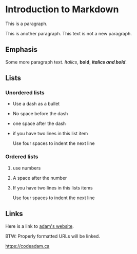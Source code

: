 # Introduction to Markdown

This is a paragraph.

This is another paragraph.
This text is not a new paragraph.

## Emphasis

Some more paragraph text.
*Italics*, **bold**, ***italics and bold***.

## Lists

### Unordered lists

- Use a dash as a bullet
- No space before the dash
- one space after the dash
- if you have two lines in this list item

    Use four spaces to indent the next line

### Ordered lists

1. use numbers
2. A space after the number
3. If you have two lines in this lists items

    Use four spaces to indent the next line

## Links

Here is a link to [adam's website](https://codeadam.ca).

BTW: Properly formatted URLs will be linked.

https://codeadam.ca
